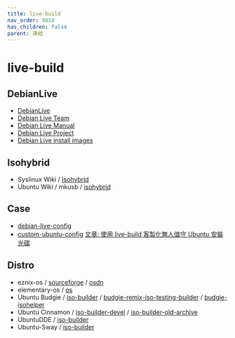 ```yaml
---
title: live-build
nav_order: 9010
has_children: false
parent: 連結
---
```



# live-build

## DebianLive

* [DebianLive](https://wiki.debian.org/DebianLive/)
* [Debian Live Team](https://salsa.debian.org/live-team/)
* [Debian Live Manual](https://live-team.pages.debian.net/live-manual/)
* [Debian Live Project](https://www.debian.org/devel/debian-live/)
* [Debian Live install images](https://www.debian.org/CD/live/)


## Isohybrid

* Syslinux Wiki / [Isohybrid](https://wiki.syslinux.org/wiki/index.php?title=Isohybrid)
* Ubuntu Wiki / mkusb / [isohybrid](https://help.ubuntu.com/community/mkusb/isohybrid)

## Case

* [debian-live-config](https://github.com/nodiscc/debian-live-config)
* [custom-ubuntu-config](https://github.com/fcwu/custom-ubuntu-config) [文章: 使用 live-build 客製化無人值守 Ubuntu 安裝光碟](http://rickey-nctu.blogspot.com/2013/08/live-build-ubuntu.html)


## Distro

* eznix-os / [sourceforge](https://sourceforge.net/projects/eznixos/) / [osdn](https://osdn.net/projects/eznix-os/)
* elementary-os / [os](https://github.com/elementary/os)
* Ubuntu Budgie / [iso-builder](https://github.com/UbuntuBudgie/iso-builder) / [budgie-remix-iso-testing-builder](https://github.com/UbuntuBudgie/budgie-remix-iso-testing-builder) / [budgie-isohelper](https://github.com/UbuntuBudgie/budgie-isohelper)
* Ubuntu Cinnamon / [iso-builder-devel](https://github.com/Ubuntu-Cinnamon-Remix/iso-builder-devel) / [iso-builder-old-archive](https://github.com/Ubuntu-Cinnamon-Remix/iso-builder-old-archive)
* UbuntuDDE / [iso-builder](https://github.com/UbuntuDDE/iso-builder)
* Ubuntu-Sway / [iso-builder](https://github.com/Ubuntu-Sway/iso-builder)

